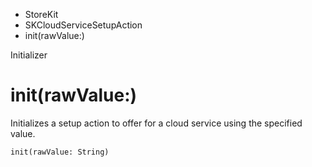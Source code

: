 

- StoreKit
- SKCloudServiceSetupAction
-  init(rawValue:) 

Initializer

# init(rawValue:)

Initializes a setup action to offer for a cloud service using the specified value.

``` source
init(rawValue: String)
```

